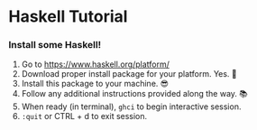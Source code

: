 # Haskell Tutorial
### Install some Haskell!

1. Go to https://www.haskell.org/platform/
2. Download proper install package for your platform. Yes. :raised_hands:
3. Install this package to your machine. :sunglasses:
4. Follow any additional instructions provided along the way. :books:
5. When ready (in terminal), `ghci` to begin interactive session.
6. `:quit` or CTRL + d to exit session.
